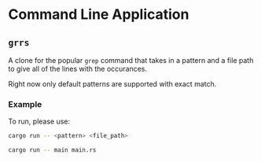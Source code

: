 # Command Line Application

## `grrs`

A clone for the popular `grep` command that takes in a pattern and a file path to give all of the lines with the occurances.

Right now only default patterns are supported with exact match.

### Example

To run, please use:

```bash
cargo run -- <pattern> <file_path>
```

```bash
cargo run -- main main.rs
```
